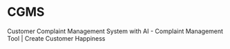 # CGMS
Customer Complaint Management System with AI - Complaint Management Tool | Create Customer Happiness
